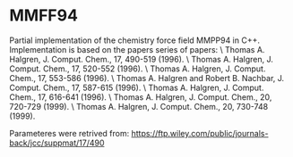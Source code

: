 # MMFF94
Partial implementation of the chemistry force field MMPP94 in C++. Implementation is based on the papers series of papers: \\
Thomas A. Halgren, J. Comput. Chem., 17, 490-519 (1996). \\
Thomas A. Halgren, J. Comput. Chem., 17, 520-552 (1996). \\
Thomas A. Halgren, J. Comput. Chem., 17, 553-586 (1996). \\
Thomas A. Halgren and Robert B. Nachbar, J. Comput. Chem., 17, 587-615 (1996). \\
Thomas A. Halgren, J. Comput. Chem., 17, 616-641 (1996). \\
Thomas A. Halgren, J. Comput. Chem., 20, 720-729 (1999). \\
Thomas A. Halgren, J. Comput. Chem., 20, 730-748 (1999).

Parameteres were retrived from: https://ftp.wiley.com/public/journals-back/jcc/suppmat/17/490
